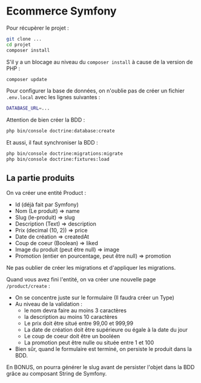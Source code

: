# Ecommerce Symfony

Pour récupèrer le projet :

```bash
git clone ...
cd projet
composer install
```

S'il y a un blocage au niveau du `composer install` à cause de la version de PHP :

```bash
composer update
```

Pour configurer la base de données, on n'oublie pas de créer un fichier `.env.local` avec les lignes suivantes :

```bash
DATABASE_URL=...
```

Attention de bien créer la BDD :

```bash
php bin/console doctrine:database:create
```

Et aussi, il faut synchroniser la BDD :

```bash
php bin/console doctrine:migrations:migrate
php bin/console doctrine:fixtures:load
```

## La partie produits

On va créer une entité Product :

- Id (déjà fait par Symfony)
- Nom (Le produit) => name
- Slug (le-produit) => slug
- Description (Text) => description
- Prix (decimal (10, 2)) => price
- Date de création => createdAt
- Coup de coeur (Boolean) => liked
- Image du produit (peut être null) => image
- Promotion (entier en pourcentage, peut être null) => promotion

Ne pas oublier de créer les migrations et d'appliquer les migrations.

Quand vous avez fini l'entité, on va créer une nouvelle page `/product/create` :

- On se concentre juste sur le formulaire (Il faudra créer un Type)
- Au niveau de la validation :
    - le nom devra faire au moins 3 caractères
    - la description au moins 10 caractères
    - Le prix doit être situé entre 99,00 et 999,99
    - La date de création doit être supérieure ou égale à la date du jour
    - Le coup de coeur doit être un booléen
    - La promotion peut être nulle ou située entre 1 et 100
- Bien sûr, quand le formulaire est terminé, on persiste le produit dans la BDD.

En BONUS, on pourra générer le slug avant de persister l'objet dans la BDD grâce au composant String de Symfony.
